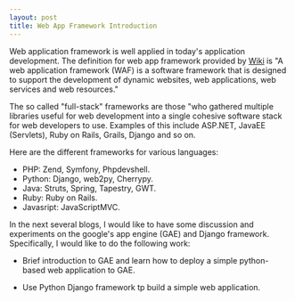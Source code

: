 ```yaml
---
layout: post
title: Web App Framework Introduction
---
```


Web application framework is well applied in today's application development. The definition for web app framework provided by [Wiki](http://en.wikipedia.org/wiki/Web_application_framework) is "A web application framework (WAF) is a software framework that is designed to support the development of dynamic websites, web applications, web services and web resources."

The so called "full-stack" frameworks are those "who gathered multiple libraries useful for web development into a single cohesive software stack for web developers to use. Examples of this include ASP.NET, JavaEE (Servlets), Ruby on Rails, Grails, Django and so on.

Here are the different frameworks for various languages:

- PHP: Zend, Symfony, Phpdevshell.
- Python: Django, web2py, Cherrypy.
- Java: Struts, Spring, Tapestry, GWT.
- Ruby: Ruby on Rails.
- Javasript: JavaScriptMVC.

In the next several blogs, I would like to have some discussion and experiments on the google's app engine (GAE) and Django framework. Specifically, I would like to do the following work:

- Brief introduction to GAE and learn how to deploy a simple python-based web application to GAE. 

- Use Python Django framework tp build a simple web application. 
